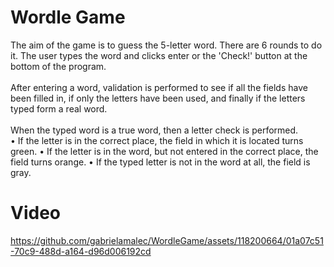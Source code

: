 # Wordle Game
The aim of the game is to guess the 5-letter word. There are 6 rounds to do it. The user types the word and clicks enter or the 'Check!' button at the bottom of the program.\
\
After entering a word, validation is performed to see if all the fields have been filled in, if only the letters have been used, and finally if the letters typed form a real word.\
\
When the typed word is a true word, then a letter check is performed.\
• If the letter is in the correct place, the field in which it is located turns green.
• If the letter is in the word, but not entered in the correct place, the field turns orange.
• If the typed letter is not in the word at all, the field is gray.

# Video

https://github.com/gabrielamalec/WordleGame/assets/118200664/01a07c51-70c9-488d-a164-d96d006192cd

